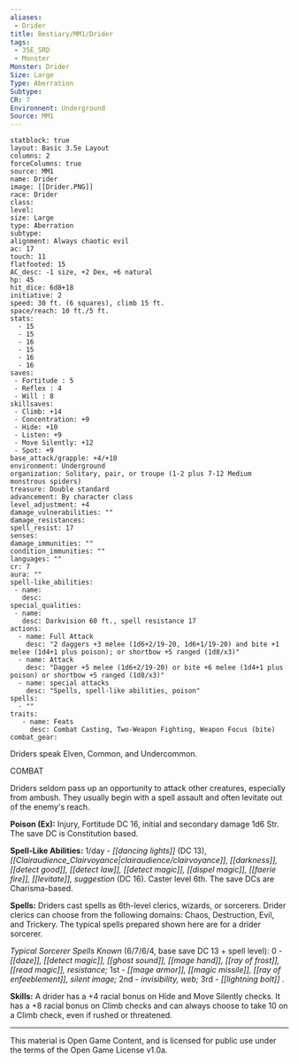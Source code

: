 ```yaml
---
aliases:
 - Drider
title: Bestiary/MM1/Drider
tags: 
 - 35E_SRD
 - Monster
Monster: Drider
Size: Large
Type: Aberration
Subtype: 
CR: 7
Environnent: Underground
Source: MM1
---
```


```statblock
statblock: true
layout: Basic 3.5e Layout
columns: 2
forceColumns: true
source: MM1 
name: Drider
image: [[Drider.PNG]]
race: Drider
class: 
level: 
size: Large
type: Aberration
subtype: 
alignment: Always chaotic evil
ac: 17
touch: 11
flatfooted: 15
AC_desc: -1 size, +2 Dex, +6 natural
hp: 45
hit_dice: 6d8+18
initiative: 2
speed: 30 ft. (6 squares), climb 15 ft.
space/reach: 10 ft./5 ft.
stats:
  - 15
  - 15
  - 16
  - 15
  - 16
  - 16
saves:
 - Fortitude : 5
 - Reflex : 4
 - Will : 8
skillsaves:
 - Climb: +14
 - Concentration: +9
 - Hide: +10
 - Listen: +9
 - Move Silently: +12
 - Spot: +9
base_attack/grapple: +4/+10
environment: Underground
organization: Solitary, pair, or troupe (1-2 plus 7-12 Medium monstrous spiders)
treasure: Double standard
advancement: By character class
level_adjustment: +4
damage_vulnerabilities: ""
damage_resistances: 
spell_resist: 17
senses: 
damage_immunities: ""
condition_immunities: ""
languages: ""
cr: 7
aura: ""
spell-like_abilities:
 - name: 
   desc: 
special_qualities:
 - name:
   desc: Darkvision 60 ft., spell resistance 17
actions:
  - name: Full Attack
    desc: "2 daggers +3 melee (1d6+2/19-20, 1d6+1/19-20) and bite +1 melee (1d4+1 plus poison); or shortbow +5 ranged (1d8/x3)"
  - name: Attack
    desc: "Dagger +5 melee (1d6+2/19-20) or bite +6 melee (1d4+1 plus poison) or shortbow +5 ranged (1d8/x3)"
  - name: special attacks
    desc: "Spells, spell-like abilities, poison"
spells:
  - ""
traits:
   - name: Feats
     desc: Combat Casting, Two-Weapon Fighting, Weapon Focus (bite)
combat_gear:  
```


Driders speak Elven, Common, and Undercommon.

COMBAT

Driders seldom pass up an opportunity to attack other creatures, especially from ambush. They usually begin with a spell assault and often levitate out of the enemy's reach.


**Poison (Ex):** Injury, Fortitude DC 16, initial and secondary damage 1d6 Str. The save DC is Constitution based.


**Spell-Like Abilities:** 1/day - *[[dancing lights]]* (DC 13), *[[Clairaudience_Clairvoyance|clairaudience/clairvoyance]], [[darkness]], [[detect good]], [[detect law]], [[detect magic]], [[dispel magic]], [[faerie fire]], [[levitate]], suggestion* (DC 16). Caster level 6th. The save DCs are Charisma-based.


**Spells:** Driders cast spells as 6th-level clerics, wizards, or sorcerers. Drider clerics can choose from the following domains: Chaos, Destruction, Evil, and Trickery. The typical spells prepared shown here are for a drider sorcerer.


*Typical Sorcerer Spells Known* (6/7/6/4, base save DC 13 + spell level): 0 - *[[daze]], [[detect magic]], [[ghost sound]], [[mage hand]], [[ray of frost]], [[read magic]], resistance;* 1st - *[[mage armor]], [[magic missile]], [[ray of enfeeblement]], silent image;* 2nd - *invisibility, web;* 3rd - *[[lightning bolt]]* .


**Skills:** A drider has a +4 racial bonus on Hide and Move Silently checks. It has a +8 racial bonus on Climb checks and can always choose to take 10 on a Climb check, even if rushed or threatened.

---

This material is Open Game Content, and is licensed for public use under the terms of the Open Game License v1.0a.
